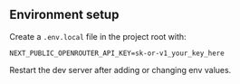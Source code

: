 ## Environment setup

Create a `.env.local` file in the project root with:

```
NEXT_PUBLIC_OPENROUTER_API_KEY=sk-or-v1_your_key_here
```

Restart the dev server after adding or changing env values.


